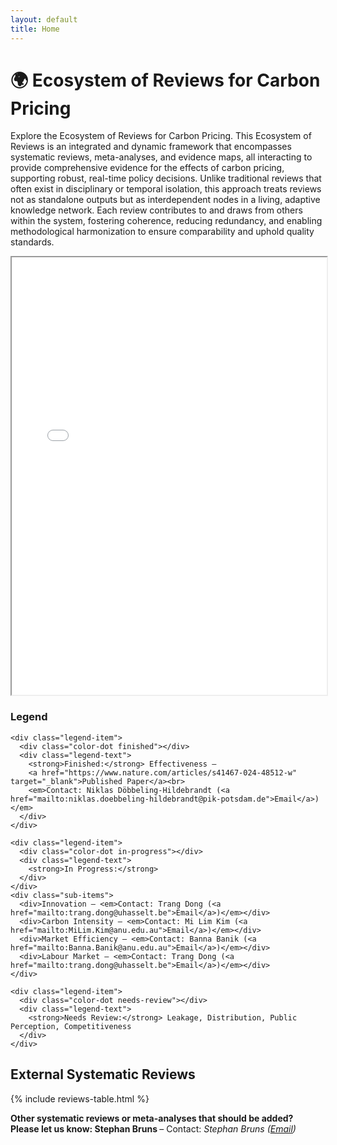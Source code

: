 ```yaml
---
layout: default
title: Home
---
```


<div class="header-container">
  <h1>🌍 Ecosystem of Reviews for Carbon Pricing</h1>
</div>

<p>
Explore the Ecosystem of Reviews for Carbon Pricing. This Ecosystem of Reviews is an integrated and dynamic framework that encompasses systematic reviews, meta-analyses, and evidence maps, all interacting to provide comprehensive evidence for the effects of carbon pricing, supporting robust, real-time policy decisions. Unlike traditional reviews that often exist in disciplinary or temporal isolation, this approach treats reviews not as standalone outputs but as interdependent nodes in a living, adaptive knowledge network. Each review contributes to and draws from others within the system, fostering coherence, reducing redundancy, and enabling methodological harmonization to ensure comparability and uphold quality standards.
</p>

<!-- Graph -->
<div class="graph-container">
  <iframe src="/ecosystem-reviews/carbon_pricing_graph.html" width="100%" height="700"></iframe>
</div>

<!-- Shared Width Wrapper -->
<div class="stacked-container">
  
  <!-- Legend -->
  <div class="legend-box">
    <h3>Legend</h3>

    <div class="legend-item">
      <div class="color-dot finished"></div>
      <div class="legend-text">
        <strong>Finished:</strong> Effectiveness –  
        <a href="https://www.nature.com/articles/s41467-024-48512-w" target="_blank">Published Paper</a><br>
        <em>Contact: Niklas Döbbeling-Hildebrandt (<a href="mailto:niklas.doebbeling-hildebrandt@pik-potsdam.de">Email</a>)</em>
      </div>
    </div>

    <div class="legend-item">
      <div class="color-dot in-progress"></div>
      <div class="legend-text">
        <strong>In Progress:</strong>
      </div>
    </div>
    <div class="sub-items">
      <div>Innovation – <em>Contact: Trang Dong (<a href="mailto:trang.dong@uhasselt.be">Email</a>)</em></div>
      <div>Carbon Intensity – <em>Contact: Mi Lim Kim (<a href="mailto:MiLim.Kim@anu.edu.au">Email</a>)</em></div>
      <div>Market Efficiency – <em>Contact: Banna Banik (<a href="mailto:Banna.Banik@anu.edu.au">Email</a>)</em></div>
      <div>Labour Market – <em>Contact: Trang Dong (<a href="mailto:trang.dong@uhasselt.be">Email</a>)</em></div>
    </div>

    <div class="legend-item">
      <div class="color-dot needs-review"></div>
      <div class="legend-text">
        <strong>Needs Review:</strong> Leakage, Distribution, Public Perception, Competitiveness
      </div>
    </div>
  </div>

  <!-- Table -->
  <div class="table-container">
    <h2>External Systematic Reviews</h2>
    {% include reviews-table.html %}
    <p class="contribute-note">

<div class="flex items-center justify-center h-screen text-center">
  <p>
    <strong>
      Other systematic reviews or meta-analyses that should be added?<br>
      Please let us know: Stephan Bruns
    </strong> – Contact:
    <em>
      Stephan Bruns (<a href="#" onclick="window.location.href='mailto:' + 'stephan.bruns' + '@' + 'uhasselt.be'; return false;">Email</a>)
    </em>
  </p>
</div>

